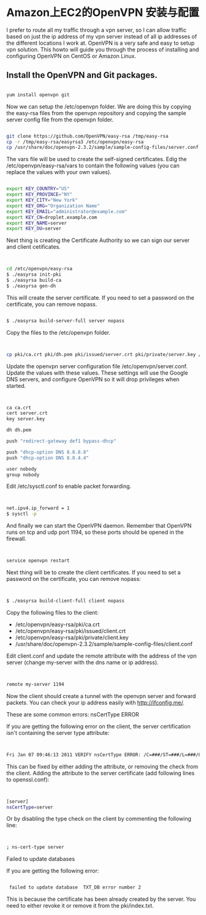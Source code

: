 # Amazon上EC2的OpenVPN 安装与配置


I prefer to route all my traffic through a vpn server, so I can allow traffic based on just the ip address of my vpn server instead of all ip addresses of the different locations I work at. OpenVPN is a very safe and easy to setup vpn solution. This howto will guide you through the process of installing and configuring OpenVPN on CentOS or Amazon Linux.

## Install the OpenVPN and Git packages.

```bash

yum install openvpn git  

```

Now we can setup the /etc/openvpn folder. We are doing this by copying the easy-rsa files from the openvpn repository and copying the sample server config file from the openvpn folder.

```bash

git clone https://github.com/OpenVPN/easy-rsa /tmp/easy-rsa  
cp -r /tmp/easy-rsa/easyrsa3 /etc/openvpn/easy-rsa  
cp /usr/share/doc/openvpn-2.3.2/sample/sample-config-files/server.conf /etc/openvpn/  

```


The vars file will be used to create the self-signed certificates. Edig the /etc/openvpn/easy-rsa/vars to contain the following values (you can replace the values with your own values).

```bash

export KEY_COUNTRY="US"  
export KEY_PROVINCE="NY"  
export KEY_CITY="New York"  
export KEY_ORG="Organization Name"  
export KEY_EMAIL="administrator@example.com"  
export KEY_CN=droplet.example.com  
export KEY_NAME=server  
export KEY_OU=server  

```


Next thing is creating the Certificate Authority so we can sign our server and client cetificates.

```bash


cd /etc/openvpn/easy-rsa  
$ ./easyrsa init-pki
$ ./easyrsa build-ca
$ ./easyrsa gen-dh

```

This will create the server certificate. If you need to set a password on the certificate, you can remove nopass.

```bash

$ ./easyrsa build-server-full server nopass

```
Copy the files to the /etc/openvpn folder.

```bash


cp pki/ca.crt pki/dh.pem pki/issued/server.crt pki/private/server.key /etc/openvpn/  

```

Update the openvpn server configuration file /etc/openvpn/server.conf. Update the values with these values. These settings will use the Google DNS servers, and configure OpenVPN so it will drop privileges when started.

```bash


ca ca.crt  
cert server.crt  
key server.key 

dh dh.pem

push "redirect-gateway def1 bypass-dhcp"

push "dhcp-option DNS 8.8.8.8"  
push "dhcp-option DNS 8.8.4.4"

user nobody  
group nobody  

```

Edit /etc/sysctl.conf to enable packet forwarding.

```bash


net.ipv4.ip_forward = 1  
$ sysctl -p

```

And finally we can start the OpenVPN daemon. Remember that OpenVPN runs on tcp and udp port 1194, so these ports should be opened in the firewall.

```bash


service openvpn restart  

```

Next thing will be to create the client certificates. If you need to set a password on the certificate, you can remove nopass:

```bash


$ ./easyrsa build-client-full client nopass

```
Copy the following files to the client:

*    /etc/openvpn/easy-rsa/pki/ca.crt
*    /etc/openvpn/easy-rsa/pki/issued/client.crt
*    /etc/openvpn/easy-rsa/pki/private/client.key
*    /usr/share/doc/openvpn-2.3.2/sample/sample-config-files/client.conf



Edit client.conf and update the remote attribute with the address of the vpn server (change my-server with the dns name or ip address).

```bash


remote my-server 1194  

```

Now the client should create a tunnel with the openvpn server and forward packets. You can check your ip address easily with http://ifconfig.me/.

These are some common errors:
nsCertType ERROR

If you are getting the following error on the client, the server certification isn't containing the server type attribute:

```bash


Fri Jan 07 09:46:13 2011 VERIFY nsCertType ERROR: /C=###/ST=###/L=###/O=###/emailAddress=###@###.com/CN=###, require nsCertType=SERVER  

```

This can be fixed by either adding the attribute, or removing the check from the client. Adding the attribute to the server certificate (add following lines to openssl.conf):

```bash


[server]
nsCertType=server  

```

Or by disabling the type check on the client by commenting the following line:

```bash


; ns-cert-type server

```

Failed to update databases

If you are getting the following error:

```bash

 failed to update database  TXT_DB error number 2  

```

This is because the certificate has been already created by the server. You need to either revoke it or remove it from the pki/index.txt.
